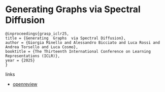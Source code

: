 # Generating  Graphs  via Spectral Diffusion

```
@inproceedings{grasp_iclr25,
title = {Generating  Graphs  via Spectral Diffusion},
author = {Giorgia Minello and Alessandro Bicciato and Luca Rossi and Andrea Torsello and Luca Cosmo},
booktitle = {The Thirteenth International Conference on Learning Representations (ICLR)},
year = {2025}
}
```

links
- [openreview](https://openreview.net/forum?id=AAXBfJNHDt)
